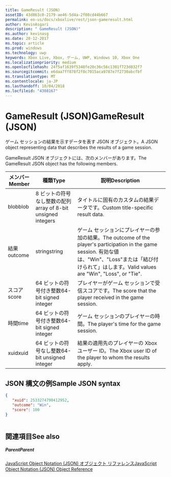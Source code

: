 ```yaml
---
title: GameResult (JSON)
assetID: 43d863c0-2179-ae46-5d4a-2f08cd44b667
permalink: en-us/docs/xboxlive/rest/json-gameresult.html
author: KevinAsgari
description: " GameResult (JSON)"
ms.author: kevinasg
ms.date: 20-12-2017
ms.topic: article
ms.prod: windows
ms.technology: uwp
keywords: Xbox Live, Xbox, ゲーム, UWP, Windows 10, Xbox One
ms.localizationpriority: medium
ms.openlocfilehash: 24f5af1639f5348fe20c36c56c1301f723d832f7
ms.sourcegitcommit: e6daa7ff878f2f0c7015aca9787e7f2730abcfbf
ms.translationtype: MT
ms.contentlocale: ja-JP
ms.lasthandoff: 10/04/2018
ms.locfileid: "4308167"
---
```

# <a name="gameresult-json"></a><span data-ttu-id="b65ef-104">GameResult (JSON)</span><span class="sxs-lookup"><span data-stu-id="b65ef-104">GameResult (JSON)</span></span>
<span data-ttu-id="b65ef-105">ゲーム セッションの結果を示すデータを表す JSON オブジェクト。</span><span class="sxs-lookup"><span data-stu-id="b65ef-105">A JSON object representing data that describes the results of a game session.</span></span> 
<a id="ID4EN"></a>

  
 
<span data-ttu-id="b65ef-106">GameResult JSON オブジェクトには、次のメンバーがあります。</span><span class="sxs-lookup"><span data-stu-id="b65ef-106">The GameResult JSON object has the following members.</span></span>
 
| <span data-ttu-id="b65ef-107">メンバー</span><span class="sxs-lookup"><span data-stu-id="b65ef-107">Member</span></span>| <span data-ttu-id="b65ef-108">種類</span><span class="sxs-lookup"><span data-stu-id="b65ef-108">Type</span></span>| <span data-ttu-id="b65ef-109">説明</span><span class="sxs-lookup"><span data-stu-id="b65ef-109">Description</span></span>| 
| --- | --- | --- | 
| <span data-ttu-id="b65ef-110">blob</span><span class="sxs-lookup"><span data-stu-id="b65ef-110">blob</span></span>| <span data-ttu-id="b65ef-111">8 ビットの符号なし整数の配列</span><span class="sxs-lookup"><span data-stu-id="b65ef-111">array of 8-bit unsigned integers</span></span>| <span data-ttu-id="b65ef-112">タイトルに固有のカスタムの結果データです。</span><span class="sxs-lookup"><span data-stu-id="b65ef-112">Custom title-specific result data.</span></span>| 
| <span data-ttu-id="b65ef-113">結果</span><span class="sxs-lookup"><span data-stu-id="b65ef-113">outcome</span></span>| <span data-ttu-id="b65ef-114">string</span><span class="sxs-lookup"><span data-stu-id="b65ef-114">string</span></span>| <span data-ttu-id="b65ef-115">ゲーム セッションにプレイヤーの参加の結果。</span><span class="sxs-lookup"><span data-stu-id="b65ef-115">The outcome of the player's participation in the game session.</span></span> <span data-ttu-id="b65ef-116">有効な値は、"Win"、"Loss"または「結び付けられて」はします。</span><span class="sxs-lookup"><span data-stu-id="b65ef-116">Valid values are "Win", "Loss", or "Tie".</span></span> | 
| <span data-ttu-id="b65ef-117">スコア</span><span class="sxs-lookup"><span data-stu-id="b65ef-117">score</span></span>| <span data-ttu-id="b65ef-118">64 ビットの符号付き整数</span><span class="sxs-lookup"><span data-stu-id="b65ef-118">64-bit signed integer</span></span>| <span data-ttu-id="b65ef-119">プレイヤーがゲーム セッションで受信スコアです。</span><span class="sxs-lookup"><span data-stu-id="b65ef-119">The score that the player received in the game session.</span></span>| 
| <span data-ttu-id="b65ef-120">時間</span><span class="sxs-lookup"><span data-stu-id="b65ef-120">time</span></span>| <span data-ttu-id="b65ef-121">64 ビットの符号付き整数</span><span class="sxs-lookup"><span data-stu-id="b65ef-121">64-bit signed integer</span></span>| <span data-ttu-id="b65ef-122">ゲーム セッションのプレイヤーの時間。</span><span class="sxs-lookup"><span data-stu-id="b65ef-122">The player's time for the game session.</span></span>| 
| <span data-ttu-id="b65ef-123">xuid</span><span class="sxs-lookup"><span data-stu-id="b65ef-123">xuid</span></span>| <span data-ttu-id="b65ef-124">64 ビットの符号なし整数</span><span class="sxs-lookup"><span data-stu-id="b65ef-124">64-bit unsigned integer</span></span>| <span data-ttu-id="b65ef-125">結果の適用先のプレイヤーの Xbox ユーザー ID。</span><span class="sxs-lookup"><span data-stu-id="b65ef-125">The Xbox user ID of the player to whom the results apply.</span></span>| 
  
<a id="ID4EPC"></a>

 
## <a name="sample-json-syntax"></a><span data-ttu-id="b65ef-126">JSON 構文の例</span><span class="sxs-lookup"><span data-stu-id="b65ef-126">Sample JSON syntax</span></span>
 

```json
{
   "xuid": 2533274790412952,
   "outcome": "Win",
   "score": 100
}
    
```

  
<a id="ID4EYC"></a>

 
## <a name="see-also"></a><span data-ttu-id="b65ef-127">関連項目</span><span class="sxs-lookup"><span data-stu-id="b65ef-127">See also</span></span>
 
<a id="ID4E1C"></a>

 
##### <a name="parent"></a><span data-ttu-id="b65ef-128">Parent</span><span class="sxs-lookup"><span data-stu-id="b65ef-128">Parent</span></span> 

[<span data-ttu-id="b65ef-129">JavaScript Object Notation (JSON) オブジェクト リファレンス</span><span class="sxs-lookup"><span data-stu-id="b65ef-129">JavaScript Object Notation (JSON) Object Reference</span></span>](atoc-xboxlivews-reference-json.md)

   